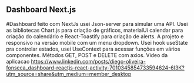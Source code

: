 
## Dashboard Next.js

#Dashboard feito com NextJs usei Json-server para simular uma API. Usei as bibliotecas Chart.js para criação de gráficos, materialUi calendar para criação do calendário e React-Toastify para criação de alerts. A projeto e responsivo na versão mobile com um menu dropdown. Usei hook useState pra controlar estados, usei UseContext para acessar funções em vários componentes. Métodos GET, POST e DELETE com axios.
Video da aplicacao https://www.linkedin.com/posts/diego-oliveira-fonseca_dashboard-reactjs-react-activity-7010345854733594624-6I3K?utm_source=share&utm_medium=member_desktop
